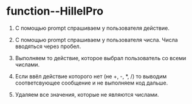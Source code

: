 # function--HillelPro

1. С помощью prompt спрашиваем у пользователя действие.

2. С помощью prompt спрашиваем у пользователя числа. Числа вводяться через пробел.

3. Выполняем то действие, которое выбрал пользователь со всеми числами.

4. Если ввёл действие которого нет (не +, -, *, /) то выводим соответсвующее сообщение и не выполняем код дальше.

5. Удаляем все значения, которые не являются числами.
